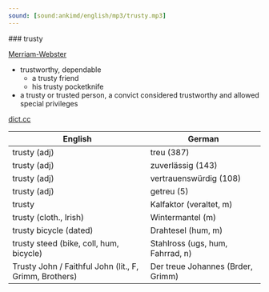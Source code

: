 ```yaml
---
sound: [sound:ankimd/english/mp3/trusty.mp3]
---
```


\### trusty

[Merriam-Webster](https://www.merriam-webster.com/dictionary/trusty)

- trustworthy, dependable
    - a trusty friend
    - his trusty pocketknife
- a trusty or trusted person, a convict considered trustworthy and allowed special privileges

[dict.cc](https://www.dict.cc/trusty)

| English        | German       |
| -------------- | ------------ |
| trusty (adj) | treu (387) |
| trusty (adj) | zuverlässig (143) |
| trusty (adj) | vertrauenswürdig (108) |
| trusty (adj) | getreu (5) |
| trusty | Kalfaktor (veraltet, m) |
| trusty (cloth., Irish) | Wintermantel (m) |
| trusty bicycle (dated) | Drahtesel (hum, m) |
| trusty steed (bike, coll, hum, bicycle) | Stahlross (ugs, hum, Fahrrad, n) |
| Trusty John / Faithful John (lit., F, Grimm, Brothers) | Der treue Johannes (Brder, Grimm) |
